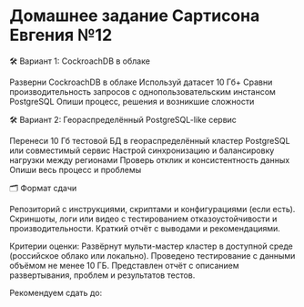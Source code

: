 # Домашнее задание Сартисона Евгения №12


🛠 Вариант 1: CockroachDB в облаке

Разверни CockroachDB в облаке
Используй датасет 10 Гб+
Сравни производительность запросов с однопользовательским инстансом PostgreSQL
Опиши процесс, решения и возникшие сложности

🛠 Вариант 2: Геораспределённый PostgreSQL-like сервис

Перенеси 10 Гб тестовой БД в геораспределённый кластер PostgreSQL или совместимый сервис
Настрой синхронизацию и балансировку нагрузки между регионами
Проверь отклик и консистентность данных
Опиши весь процесс и проблемы

🗂 Формат сдачи

Репозиторий с инструкциями, скриптами и конфигурациями (если есть).
Скриншоты, логи или видео с тестированием отказоустойчивости и производительности.
Краткий отчёт с выводами и рекомендациями.

Критерии оценки:
Развёрнут мульти-мастер кластер в доступной среде (российское облако или локально).
Проведено тестирование с данными объёмом не менее 10 ГБ.
Представлен отчёт с описанием развертывания, проблем и результатов тестов.

Рекомендуем сдать до:
